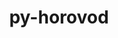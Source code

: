 ---
title: "py-horovod"
layout: cache
categories: [package, develop]
meta: {"compilers": ["apple-clang@16.0.0", "gcc@11.4.0", "gcc@13.2.0"], "num_specs": 123, "num_specs_by_stack": {"e4s": 22, "ml-darwin-aarch64-mps": 2, "ml-linux-aarch64-cpu": 25, "ml-linux-aarch64-cuda": 24, "ml-linux-x86_64-cpu": 26, "ml-linux-x86_64-cuda": 24, "root": 123}, "oss": ["sequoia", "ubuntu22.04", "ubuntu24.04"], "platforms": ["darwin", "linux"], "stacks": ["e4s", "ml-darwin-aarch64-mps", "ml-linux-aarch64-cpu", "ml-linux-aarch64-cuda", "ml-linux-x86_64-cpu", "ml-linux-x86_64-cuda", "root"], "targets": ["aarch64", "x86_64_v3"], "versions": ["0.28.1"]}
spec_details: [{"compiler": "gcc@13.2.0", "hash": "2esoqjja5fkkw4jaqmulejf6wjwjawsj", "os": "ubuntu24.04", "platform": "linux", "size": "-", "stacks": ["ml-linux-x86_64-cpu", "root"], "target": "x86_64_v3", "variants": ["build_system=python_pip", "controllers:=mpi", "~cuda", "frameworks:=pytorch", "patches:=9e22e31,9ecd4e8", "~rocm", "tensor_ops=gloo"], "versions": ["0.28.1"]}, {"compiler": "gcc@11.4.0", "hash": "2lae4itimxbgaq5eclbddqere2bdicts", "os": "ubuntu22.04", "platform": "linux", "size": "-", "stacks": ["e4s", "root"], "target": "x86_64_v3", "variants": ["build_system=python_pip", "controllers:=mpi", "~cuda", "frameworks:=pytorch", "patches:=9e22e31,9ecd4e8", "~rocm", "tensor_ops=gloo"], "versions": ["0.28.1"]}, {"compiler": "gcc@13.2.0", "hash": "2nfkuzb4p6j7lht5bzvjyutazhzmm2qz", "os": "ubuntu24.04", "platform": "linux", "size": "-", "stacks": ["ml-linux-x86_64-cpu", "root"], "target": "x86_64_v3", "variants": ["build_system=python_pip", "controllers:=mpi", "~cuda", "frameworks:=pytorch", "patches:=9e22e31,9ecd4e8", "~rocm", "tensor_ops=mpi"], "versions": ["0.28.1"]}, {"compiler": "gcc@13.2.0", "hash": "2shzmfp5v4x2fpcmdgwobomftc67hzqo", "os": "ubuntu24.04", "platform": "linux", "size": "-", "stacks": ["ml-linux-x86_64-cuda", "root"], "target": "x86_64_v3", "variants": ["build_system=python_pip", "controllers:=mpi", "+cuda", "cuda_arch:=80", "frameworks:=pytorch", "patches:=9e22e31,9ecd4e8", "~rocm", "tensor_ops=nccl"], "versions": ["0.28.1"]}, {"compiler": "gcc@13.2.0", "hash": "2vftofzyqmn23hfmdjghnnjrlljxvm2c", "os": "ubuntu24.04", "platform": "linux", "size": "-", "stacks": ["ml-linux-aarch64-cuda", "root"], "target": "aarch64", "variants": ["build_system=python_pip", "controllers:=mpi", "+cuda", "cuda_arch:=80", "frameworks:=pytorch", "patches:=9e22e31,9ecd4e8", "~rocm", "tensor_ops=nccl"], "versions": ["0.28.1"]}, {"compiler": "gcc@13.2.0", "hash": "3ln7t5tfoqvbyyykd57orlspqytn3ua2", "os": "ubuntu24.04", "platform": "linux", "size": "-", "stacks": ["ml-linux-aarch64-cpu", "root"], "target": "aarch64", "variants": ["build_system=python_pip", "controllers:=mpi", "~cuda", "frameworks:=pytorch", "patches:=9e22e31,9ecd4e8", "~rocm", "tensor_ops=gloo"], "versions": ["0.28.1"]}, {"compiler": "gcc@13.2.0", "hash": "3m4jjfebq7ugm66ojtou5xcpmayf33ai", "os": "ubuntu24.04", "platform": "linux", "size": "-", "stacks": ["ml-linux-aarch64-cuda", "root"], "target": "aarch64", "variants": ["build_system=python_pip", "controllers:=mpi", "+cuda", "cuda_arch:=80", "frameworks:=pytorch", "patches:=2c6f296,d766be9", "~rocm", "tensor_ops=nccl"], "versions": ["0.28.1"]}, {"compiler": "gcc@11.4.0", "hash": "3qrumwp5g6qnsmhjzvdvbl6gp37c2poq", "os": "ubuntu22.04", "platform": "linux", "size": "-", "stacks": ["e4s", "root"], "target": "x86_64_v3", "variants": ["build_system=python_pip", "controllers:=mpi", "~cuda", "frameworks:=pytorch", "patches:=9e22e31,9ecd4e8", "~rocm", "tensor_ops=gloo"], "versions": ["0.28.1"]}, {"compiler": "gcc@13.2.0", "hash": "3vttp5o4irdqqo46yljrawkcafkvybv4", "os": "ubuntu24.04", "platform": "linux", "size": "-", "stacks": ["ml-linux-x86_64-cpu", "root"], "target": "x86_64_v3", "variants": ["build_system=python_pip", "controllers:=mpi", "~cuda", "frameworks:=pytorch", "patches:=9e22e31,9ecd4e8", "~rocm", "tensor_ops=mpi"], "versions": ["0.28.1"]}, {"compiler": "gcc@13.2.0", "hash": "42uui575ufpi5rcliua56nfjzwo64ph4", "os": "ubuntu24.04", "platform": "linux", "size": "-", "stacks": ["ml-linux-aarch64-cuda", "root"], "target": "aarch64", "variants": ["build_system=python_pip", "controllers:=mpi", "+cuda", "cuda_arch:=80", "frameworks:=pytorch", "patches:=9e22e31,9ecd4e8", "~rocm", "tensor_ops=nccl"], "versions": ["0.28.1"]}, {"compiler": "gcc@13.2.0", "hash": "47mlywrovwzhaftbaxqixlmpu2anahzu", "os": "ubuntu24.04", "platform": "linux", "size": "-", "stacks": ["ml-linux-aarch64-cpu", "root"], "target": "aarch64", "variants": ["build_system=python_pip", "controllers:=mpi", "~cuda", "frameworks:=pytorch", "patches:=2c6f296,d766be9", "~rocm", "tensor_ops=gloo"], "versions": ["0.28.1"]}, {"compiler": "gcc@13.2.0", "hash": "4i4kbcwsrsvcdnrii4mmc6bbctzxmlkt", "os": "ubuntu24.04", "platform": "linux", "size": "-", "stacks": ["ml-linux-x86_64-cuda", "root"], "target": "x86_64_v3", "variants": ["build_system=python_pip", "controllers:=mpi", "+cuda", "cuda_arch:=80", "frameworks:=pytorch", "patches:=9e22e31,9ecd4e8", "~rocm", "tensor_ops=nccl"], "versions": ["0.28.1"]}, {"compiler": "gcc@13.2.0", "hash": "4kuiifl3jzkyyepf35ub2kgzgabcffgg", "os": "ubuntu24.04", "platform": "linux", "size": "-", "stacks": ["ml-linux-x86_64-cpu", "root"], "target": "x86_64_v3", "variants": ["build_system=python_pip", "controllers:=mpi", "~cuda", "frameworks:=pytorch", "patches:=2c6f296,d766be9", "~rocm", "tensor_ops=gloo"], "versions": ["0.28.1"]}, {"compiler": "gcc@13.2.0", "hash": "4roxk3awo27dtkeiqgc3eg65sc2i7emb", "os": "ubuntu24.04", "platform": "linux", "size": "-", "stacks": ["ml-linux-x86_64-cpu", "root"], "target": "x86_64_v3", "variants": ["build_system=python_pip", "controllers:=mpi", "~cuda", "frameworks:=pytorch", "patches:=2c6f296,d766be9", "~rocm", "tensor_ops=gloo"], "versions": ["0.28.1"]}, {"compiler": "gcc@13.2.0", "hash": "4wdklevtq7hynx3wmrmwlbsntjb2odkw", "os": "ubuntu24.04", "platform": "linux", "size": "-", "stacks": ["ml-linux-x86_64-cpu", "root"], "target": "x86_64_v3", "variants": ["build_system=python_pip", "controllers:=mpi", "~cuda", "frameworks:=pytorch", "patches:=2c6f296,d766be9", "~rocm", "tensor_ops=gloo"], "versions": ["0.28.1"]}, {"compiler": "gcc@13.2.0", "hash": "5fykcxslw3vqis35tafa7n2lgkczo2bw", "os": "ubuntu24.04", "platform": "linux", "size": "-", "stacks": ["ml-linux-x86_64-cpu", "root"], "target": "x86_64_v3", "variants": ["build_system=python_pip", "controllers:=mpi", "~cuda", "frameworks:=pytorch", "patches:=9e22e31,9ecd4e8", "~rocm", "tensor_ops=gloo"], "versions": ["0.28.1"]}, {"compiler": "gcc@13.2.0", "hash": "5jvgi3llraiq5wc7w2pdvnkwmtykivfn", "os": "ubuntu24.04", "platform": "linux", "size": "-", "stacks": ["ml-linux-x86_64-cuda", "root"], "target": "x86_64_v3", "variants": ["build_system=python_pip", "controllers:=mpi", "+cuda", "cuda_arch:=80", "frameworks:=pytorch", "patches:=9e22e31,9ecd4e8", "~rocm", "tensor_ops=nccl"], "versions": ["0.28.1"]}, {"compiler": "gcc@13.2.0", "hash": "5kk7itoo3ne57b5tbqhzcevfwqwrwvzu", "os": "ubuntu24.04", "platform": "linux", "size": "-", "stacks": ["ml-linux-x86_64-cpu", "root"], "target": "x86_64_v3", "variants": ["build_system=python_pip", "controllers:=mpi", "~cuda", "frameworks:=pytorch", "patches:=2c6f296,d766be9", "~rocm", "tensor_ops=gloo"], "versions": ["0.28.1"]}, {"compiler": "gcc@11.4.0", "hash": "5tesaq5zumbbtcq7aaxkzuq5ckika2aj", "os": "ubuntu22.04", "platform": "linux", "size": "-", "stacks": ["e4s", "root"], "target": "x86_64_v3", "variants": ["build_system=python_pip", "controllers:=mpi", "~cuda", "frameworks:=pytorch", "patches:=9e22e31,9ecd4e8", "~rocm", "tensor_ops=gloo"], "versions": ["0.28.1"]}, {"compiler": "gcc@13.2.0", "hash": "62ge2szyzqzzkqcbhpx6fumztwpn3cvb", "os": "ubuntu24.04", "platform": "linux", "size": "-", "stacks": ["ml-linux-x86_64-cuda", "root"], "target": "x86_64_v3", "variants": ["build_system=python_pip", "controllers:=mpi", "+cuda", "cuda_arch:=80", "frameworks:=pytorch", "patches:=2c6f296,d766be9", "~rocm", "tensor_ops=nccl"], "versions": ["0.28.1"]}, {"compiler": "gcc@11.4.0", "hash": "66gw3jc5lfjejpmjuqkdfs5u2pier2sv", "os": "ubuntu22.04", "platform": "linux", "size": "-", "stacks": ["e4s", "root"], "target": "x86_64_v3", "variants": ["build_system=python_pip", "controllers:=mpi", "~cuda", "frameworks:=pytorch", "patches:=9e22e31,9ecd4e8", "~rocm", "tensor_ops=gloo"], "versions": ["0.28.1"]}, {"compiler": "gcc@13.2.0", "hash": "67o3j6aiyhnyxlbgfoa5brnizlentfmj", "os": "ubuntu24.04", "platform": "linux", "size": "-", "stacks": ["ml-linux-x86_64-cpu", "root"], "target": "x86_64_v3", "variants": ["build_system=python_pip", "controllers:=mpi", "~cuda", "frameworks:=pytorch", "patches:=9e22e31,9ecd4e8", "~rocm", "tensor_ops=gloo"], "versions": ["0.28.1"]}, {"compiler": "gcc@13.2.0", "hash": "6v3t2sygreysun56b6zl74ya4gctrevp", "os": "ubuntu24.04", "platform": "linux", "size": "-", "stacks": ["ml-linux-x86_64-cuda", "root"], "target": "x86_64_v3", "variants": ["build_system=python_pip", "controllers:=mpi", "+cuda", "cuda_arch:=80", "frameworks:=pytorch", "patches:=9e22e31,9ecd4e8", "~rocm", "tensor_ops=nccl"], "versions": ["0.28.1"]}, {"compiler": "gcc@11.4.0", "hash": "7mr5cyfw35mwfl3lhokw5uhcxmdguryx", "os": "ubuntu22.04", "platform": "linux", "size": "-", "stacks": ["e4s", "root"], "target": "x86_64_v3", "variants": ["build_system=python_pip", "controllers:=mpi", "~cuda", "frameworks:=pytorch", "patches:=2c6f296,d766be9", "~rocm", "tensor_ops=gloo"], "versions": ["0.28.1"]}, {"compiler": "gcc@13.2.0", "hash": "7yhk2y5ftiozzwtvnbeqw2j5egagramh", "os": "ubuntu24.04", "platform": "linux", "size": "-", "stacks": ["ml-linux-aarch64-cpu", "root"], "target": "aarch64", "variants": ["build_system=python_pip", "controllers:=mpi", "~cuda", "frameworks:=pytorch", "patches:=9e22e31,9ecd4e8", "~rocm", "tensor_ops=gloo"], "versions": ["0.28.1"]}, {"compiler": "gcc@11.4.0", "hash": "a5sbky7bprj5pztxc6sel7eod7go3nk2", "os": "ubuntu22.04", "platform": "linux", "size": "-", "stacks": ["e4s", "root"], "target": "x86_64_v3", "variants": ["build_system=python_pip", "controllers:=mpi", "~cuda", "frameworks:=pytorch", "patches:=9e22e31,9ecd4e8", "~rocm", "tensor_ops=gloo"], "versions": ["0.28.1"]}, {"compiler": "gcc@11.4.0", "hash": "aqpueivl5ycwuakugzu2o3byupzlzywj", "os": "ubuntu22.04", "platform": "linux", "size": "-", "stacks": ["e4s", "root"], "target": "x86_64_v3", "variants": ["build_system=python_pip", "controllers:=mpi", "~cuda", "frameworks:=pytorch", "patches:=2c6f296,d766be9", "~rocm", "tensor_ops=gloo"], "versions": ["0.28.1"]}, {"compiler": "gcc@11.4.0", "hash": "b3jui7utmmlnvdki3yz7zmldffgew75d", "os": "ubuntu22.04", "platform": "linux", "size": "-", "stacks": ["e4s", "root"], "target": "x86_64_v3", "variants": ["build_system=python_pip", "controllers:=mpi", "~cuda", "frameworks:=pytorch", "patches:=9e22e31,9ecd4e8", "~rocm", "tensor_ops=gloo"], "versions": ["0.28.1"]}, {"compiler": "gcc@13.2.0", "hash": "b7cafe52zem7qgsowgheyyjg2attlsnu", "os": "ubuntu24.04", "platform": "linux", "size": "-", "stacks": ["ml-linux-x86_64-cpu", "root"], "target": "x86_64_v3", "variants": ["build_system=python_pip", "controllers:=mpi", "~cuda", "frameworks:=pytorch", "patches:=9e22e31,9ecd4e8", "~rocm", "tensor_ops=gloo"], "versions": ["0.28.1"]}, {"compiler": "gcc@13.2.0", "hash": "b7p4acrneuntbvsvm5zhthmiddw6th5s", "os": "ubuntu24.04", "platform": "linux", "size": "-", "stacks": ["ml-linux-aarch64-cuda", "root"], "target": "aarch64", "variants": ["build_system=python_pip", "controllers:=mpi", "+cuda", "cuda_arch:=80", "frameworks:=pytorch", "patches:=9e22e31,9ecd4e8", "~rocm", "tensor_ops=nccl"], "versions": ["0.28.1"]}, {"compiler": "gcc@13.2.0", "hash": "bcb2hwo374zvt7hcucdn3c72bqg2w6dd", "os": "ubuntu24.04", "platform": "linux", "size": "-", "stacks": ["ml-linux-x86_64-cuda", "root"], "target": "x86_64_v3", "variants": ["build_system=python_pip", "controllers:=mpi", "+cuda", "cuda_arch:=80", "frameworks:=pytorch", "patches:=2c6f296,d766be9", "~rocm", "tensor_ops=nccl"], "versions": ["0.28.1"]}, {"compiler": "gcc@11.4.0", "hash": "bclzyqpgr3glpgtgkbbz3snozlkgidf7", "os": "ubuntu22.04", "platform": "linux", "size": "-", "stacks": ["e4s", "root"], "target": "x86_64_v3", "variants": ["build_system=python_pip", "controllers:=mpi", "~cuda", "frameworks:=pytorch", "patches:=9e22e31,9ecd4e8", "~rocm", "tensor_ops=gloo"], "versions": ["0.28.1"]}, {"compiler": "gcc@13.2.0", "hash": "bo344etg4rdmhh4ivln2mhdkwsnfwj6h", "os": "ubuntu24.04", "platform": "linux", "size": "-", "stacks": ["ml-linux-aarch64-cpu", "root"], "target": "aarch64", "variants": ["build_system=python_pip", "controllers:=mpi", "~cuda", "frameworks:=pytorch", "patches:=9e22e31,9ecd4e8", "~rocm", "tensor_ops=gloo"], "versions": ["0.28.1"]}, {"compiler": "gcc@13.2.0", "hash": "btqo6oecn3fkbl3tplkqrjazimvanutq", "os": "ubuntu24.04", "platform": "linux", "size": "-", "stacks": ["ml-linux-aarch64-cpu", "root"], "target": "aarch64", "variants": ["build_system=python_pip", "controllers:=mpi", "~cuda", "frameworks:=pytorch", "patches:=9e22e31,9ecd4e8", "~rocm", "tensor_ops=gloo"], "versions": ["0.28.1"]}, {"compiler": "gcc@13.2.0", "hash": "bu34oc2iltmrqre4wd75hbmhaqebzh7m", "os": "ubuntu24.04", "platform": "linux", "size": "-", "stacks": ["ml-linux-aarch64-cpu", "root"], "target": "aarch64", "variants": ["build_system=python_pip", "controllers:=mpi", "~cuda", "frameworks:=pytorch", "patches:=2c6f296,d766be9", "~rocm", "tensor_ops=gloo"], "versions": ["0.28.1"]}, {"compiler": "gcc@13.2.0", "hash": "ca4ugdh7q54pph2r62gqpqctj6phoe3p", "os": "ubuntu24.04", "platform": "linux", "size": "-", "stacks": ["ml-linux-x86_64-cpu", "root"], "target": "x86_64_v3", "variants": ["build_system=python_pip", "controllers:=mpi", "~cuda", "frameworks:=pytorch", "patches:=9e22e31,9ecd4e8", "~rocm", "tensor_ops=gloo"], "versions": ["0.28.1"]}, {"compiler": "gcc@13.2.0", "hash": "cgdklqd3z5rhufjxvqqgkzsor3blio5e", "os": "ubuntu24.04", "platform": "linux", "size": "-", "stacks": ["ml-linux-x86_64-cuda", "root"], "target": "x86_64_v3", "variants": ["build_system=python_pip", "controllers:=mpi", "+cuda", "cuda_arch:=80", "frameworks:=pytorch", "patches:=9e22e31,9ecd4e8", "~rocm", "tensor_ops=nccl"], "versions": ["0.28.1"]}, {"compiler": "gcc@13.2.0", "hash": "ckqstdmwl3jzmfunmk2ldngqpuvtnv6c", "os": "ubuntu24.04", "platform": "linux", "size": "-", "stacks": ["ml-linux-aarch64-cuda", "root"], "target": "aarch64", "variants": ["build_system=python_pip", "controllers:=mpi", "+cuda", "cuda_arch:=80", "frameworks:=pytorch", "patches:=9e22e31,9ecd4e8", "~rocm", "tensor_ops=nccl"], "versions": ["0.28.1"]}, {"compiler": "gcc@13.2.0", "hash": "csril6veskedxlhxf2x6wzwpbrswktif", "os": "ubuntu24.04", "platform": "linux", "size": "-", "stacks": ["ml-linux-aarch64-cuda", "root"], "target": "aarch64", "variants": ["build_system=python_pip", "controllers:=mpi", "+cuda", "cuda_arch:=80", "frameworks:=pytorch", "patches:=9e22e31,9ecd4e8", "~rocm", "tensor_ops=nccl"], "versions": ["0.28.1"]}, {"compiler": "gcc@13.2.0", "hash": "cv3ssw2ma4h3abtnwezkxvsgeitwwuhw", "os": "ubuntu24.04", "platform": "linux", "size": "-", "stacks": ["ml-linux-aarch64-cpu", "root"], "target": "aarch64", "variants": ["build_system=python_pip", "controllers:=mpi", "~cuda", "frameworks:=pytorch", "patches:=9e22e31,9ecd4e8", "~rocm", "tensor_ops=gloo"], "versions": ["0.28.1"]}, {"compiler": "gcc@13.2.0", "hash": "cvp62xp7ifudanz3phhpe5q63plfyj5r", "os": "ubuntu24.04", "platform": "linux", "size": "-", "stacks": ["ml-linux-x86_64-cpu", "root"], "target": "x86_64_v3", "variants": ["build_system=python_pip", "controllers:=mpi", "~cuda", "frameworks:=pytorch", "patches:=9e22e31,9ecd4e8", "~rocm", "tensor_ops=gloo"], "versions": ["0.28.1"]}, {"compiler": "gcc@13.2.0", "hash": "d3bgqn7ndbljw75g6vvp6vxvujvwza36", "os": "ubuntu24.04", "platform": "linux", "size": "-", "stacks": ["ml-linux-x86_64-cuda", "root"], "target": "x86_64_v3", "variants": ["build_system=python_pip", "controllers:=mpi", "+cuda", "cuda_arch:=80", "frameworks:=pytorch", "patches:=9e22e31,9ecd4e8", "~rocm", "tensor_ops=nccl"], "versions": ["0.28.1"]}, {"compiler": "gcc@13.2.0", "hash": "d3fm6jyafeg7ux6yc447bsp7tikexwcx", "os": "ubuntu24.04", "platform": "linux", "size": "-", "stacks": ["ml-linux-x86_64-cpu", "root"], "target": "x86_64_v3", "variants": ["build_system=python_pip", "controllers:=mpi", "~cuda", "frameworks:=pytorch", "patches:=9e22e31,9ecd4e8", "~rocm", "tensor_ops=gloo"], "versions": ["0.28.1"]}, {"compiler": "gcc@13.2.0", "hash": "dintvmroxafgk65s3jxw3ubbvadqunh7", "os": "ubuntu24.04", "platform": "linux", "size": "-", "stacks": ["ml-linux-x86_64-cpu", "root"], "target": "x86_64_v3", "variants": ["build_system=python_pip", "controllers:=mpi", "~cuda", "frameworks:=pytorch", "patches:=9e22e31,9ecd4e8", "~rocm", "tensor_ops=gloo"], "versions": ["0.28.1"]}, {"compiler": "gcc@13.2.0", "hash": "dpwlu6tvwc4wh3dwnvq5pashtz7zcgmm", "os": "ubuntu24.04", "platform": "linux", "size": "-", "stacks": ["ml-linux-x86_64-cuda", "root"], "target": "x86_64_v3", "variants": ["build_system=python_pip", "controllers:=mpi", "+cuda", "cuda_arch:=80", "frameworks:=pytorch", "patches:=9e22e31,9ecd4e8", "~rocm", "tensor_ops=nccl"], "versions": ["0.28.1"]}, {"compiler": "gcc@11.4.0", "hash": "dzm4j73bkiesfv3ryhtk2yh4rvpthybk", "os": "ubuntu22.04", "platform": "linux", "size": "-", "stacks": ["e4s", "root"], "target": "x86_64_v3", "variants": ["build_system=python_pip", "controllers:=mpi", "~cuda", "frameworks:=pytorch", "patches:=9e22e31,9ecd4e8", "~rocm", "tensor_ops=gloo"], "versions": ["0.28.1"]}, {"compiler": "gcc@13.2.0", "hash": "egok3zlrpqh3khhf5yt47dwlqxuixo6z", "os": "ubuntu24.04", "platform": "linux", "size": "-", "stacks": ["ml-linux-aarch64-cpu", "root"], "target": "aarch64", "variants": ["build_system=python_pip", "controllers:=mpi", "~cuda", "frameworks:=pytorch", "patches:=9e22e31,9ecd4e8", "~rocm", "tensor_ops=gloo"], "versions": ["0.28.1"]}, {"compiler": "gcc@11.4.0", "hash": "f7jg5eosk4n7zlxqotehrnptjzbyrsr2", "os": "ubuntu22.04", "platform": "linux", "size": "-", "stacks": ["e4s", "root"], "target": "x86_64_v3", "variants": ["build_system=python_pip", "controllers:=mpi", "~cuda", "frameworks:=pytorch", "patches:=9e22e31,9ecd4e8", "~rocm", "tensor_ops=gloo"], "versions": ["0.28.1"]}, {"compiler": "gcc@13.2.0", "hash": "fk4b63kpeukdxpmfne5ng3kkakgsmrpo", "os": "ubuntu24.04", "platform": "linux", "size": "-", "stacks": ["ml-linux-aarch64-cuda", "root"], "target": "aarch64", "variants": ["build_system=python_pip", "controllers:=mpi", "+cuda", "cuda_arch:=80", "frameworks:=pytorch", "patches:=2c6f296,d766be9", "~rocm", "tensor_ops=nccl"], "versions": ["0.28.1"]}, {"compiler": "gcc@13.2.0", "hash": "fktatdnlkfkgl74ih67rrn6gmql4aflt", "os": "ubuntu24.04", "platform": "linux", "size": "-", "stacks": ["ml-linux-x86_64-cpu", "root"], "target": "x86_64_v3", "variants": ["build_system=python_pip", "controllers:=mpi", "~cuda", "frameworks:=pytorch", "patches:=2c6f296,d766be9", "~rocm", "tensor_ops=gloo"], "versions": ["0.28.1"]}, {"compiler": "gcc@13.2.0", "hash": "fwue6xgzxafzsxcrfwqwjc6sx3olcpb5", "os": "ubuntu24.04", "platform": "linux", "size": "-", "stacks": ["ml-linux-aarch64-cuda", "root"], "target": "aarch64", "variants": ["build_system=python_pip", "controllers:=mpi", "+cuda", "cuda_arch:=80", "frameworks:=pytorch", "patches:=2c6f296,d766be9", "~rocm", "tensor_ops=nccl"], "versions": ["0.28.1"]}, {"compiler": "gcc@13.2.0", "hash": "g2a724aslhq7mms4cbulaviwg7bsdie5", "os": "ubuntu24.04", "platform": "linux", "size": "-", "stacks": ["ml-linux-x86_64-cpu", "root"], "target": "x86_64_v3", "variants": ["build_system=python_pip", "controllers:=mpi", "~cuda", "frameworks:=pytorch", "patches:=9e22e31,9ecd4e8", "~rocm", "tensor_ops=gloo"], "versions": ["0.28.1"]}, {"compiler": "gcc@13.2.0", "hash": "g3flabr4qfawrwfktfy424tmdqzn7ttm", "os": "ubuntu24.04", "platform": "linux", "size": "-", "stacks": ["ml-linux-x86_64-cpu", "root"], "target": "x86_64_v3", "variants": ["build_system=python_pip", "controllers:=mpi", "~cuda", "frameworks:=pytorch", "patches:=9e22e31,9ecd4e8", "~rocm", "tensor_ops=gloo"], "versions": ["0.28.1"]}, {"compiler": "gcc@13.2.0", "hash": "gaivtns746ip6ofucrxp53wpf2qqji5h", "os": "ubuntu24.04", "platform": "linux", "size": "-", "stacks": ["ml-linux-x86_64-cpu", "root"], "target": "x86_64_v3", "variants": ["build_system=python_pip", "controllers:=mpi", "~cuda", "frameworks:=pytorch", "patches:=2c6f296,d766be9", "~rocm", "tensor_ops=gloo"], "versions": ["0.28.1"]}, {"compiler": "gcc@13.2.0", "hash": "h3asrp33evfiyzaylvlm5ywhcwdmrcuv", "os": "ubuntu24.04", "platform": "linux", "size": "-", "stacks": ["ml-linux-x86_64-cpu", "root"], "target": "x86_64_v3", "variants": ["build_system=python_pip", "controllers:=mpi", "~cuda", "frameworks:=pytorch", "patches:=9e22e31,9ecd4e8", "~rocm", "tensor_ops=gloo"], "versions": ["0.28.1"]}, {"compiler": "gcc@13.2.0", "hash": "h6w2siih7qe6dzfuhljfxcyestcgba3y", "os": "ubuntu24.04", "platform": "linux", "size": "-", "stacks": ["ml-linux-aarch64-cpu", "root"], "target": "aarch64", "variants": ["build_system=python_pip", "controllers:=mpi", "~cuda", "frameworks:=pytorch", "patches:=9e22e31,9ecd4e8", "~rocm", "tensor_ops=gloo"], "versions": ["0.28.1"]}, {"compiler": "gcc@11.4.0", "hash": "hlfsvjr6nw3erpjywa4ugegjvpjma6pl", "os": "ubuntu22.04", "platform": "linux", "size": "-", "stacks": ["e4s", "root"], "target": "x86_64_v3", "variants": ["build_system=python_pip", "controllers:=mpi", "~cuda", "frameworks:=pytorch", "patches:=9e22e31,9ecd4e8", "~rocm", "tensor_ops=gloo"], "versions": ["0.28.1"]}, {"compiler": "gcc@11.4.0", "hash": "hm4wytlvkbzotwwyrnrk2g6kewj2zjyn", "os": "ubuntu22.04", "platform": "linux", "size": "-", "stacks": ["e4s", "root"], "target": "x86_64_v3", "variants": ["build_system=python_pip", "controllers:=mpi", "~cuda", "frameworks:=pytorch", "patches:=9e22e31,9ecd4e8", "~rocm", "tensor_ops=gloo"], "versions": ["0.28.1"]}, {"compiler": "gcc@13.2.0", "hash": "hqh2qhjzol7m2eqzwc7zdkzy6nev5bna", "os": "ubuntu24.04", "platform": "linux", "size": "-", "stacks": ["ml-linux-x86_64-cpu", "root"], "target": "x86_64_v3", "variants": ["build_system=python_pip", "controllers:=mpi", "~cuda", "frameworks:=pytorch", "patches:=9e22e31,9ecd4e8", "~rocm", "tensor_ops=gloo"], "versions": ["0.28.1"]}, {"compiler": "gcc@13.2.0", "hash": "hubf736fs6qojuu3rq7h5hrm55ionb65", "os": "ubuntu24.04", "platform": "linux", "size": "-", "stacks": ["ml-linux-aarch64-cuda", "root"], "target": "aarch64", "variants": ["build_system=python_pip", "controllers:=mpi", "+cuda", "cuda_arch:=80", "frameworks:=pytorch", "patches:=9e22e31,9ecd4e8", "~rocm", "tensor_ops=nccl"], "versions": ["0.28.1"]}, {"compiler": "gcc@11.4.0", "hash": "i2d4j5gllipxammzs3eyrx7amljsinz4", "os": "ubuntu22.04", "platform": "linux", "size": "-", "stacks": ["e4s", "root"], "target": "x86_64_v3", "variants": ["build_system=python_pip", "controllers:=mpi", "~cuda", "frameworks:=pytorch", "patches:=9e22e31,9ecd4e8", "~rocm", "tensor_ops=gloo"], "versions": ["0.28.1"]}, {"compiler": "gcc@13.2.0", "hash": "ihfkcnvgo5o7hjuqtljzbbzsxx5v26ts", "os": "ubuntu24.04", "platform": "linux", "size": "-", "stacks": ["ml-linux-aarch64-cuda", "root"], "target": "aarch64", "variants": ["build_system=python_pip", "controllers:=mpi", "+cuda", "cuda_arch:=80", "frameworks:=pytorch", "patches:=9e22e31,9ecd4e8", "~rocm", "tensor_ops=nccl"], "versions": ["0.28.1"]}, {"compiler": "gcc@13.2.0", "hash": "iihchjg3rlyvyhbctpdgjxc5nzgcgn6j", "os": "ubuntu24.04", "platform": "linux", "size": "-", "stacks": ["ml-linux-aarch64-cpu", "root"], "target": "aarch64", "variants": ["build_system=python_pip", "controllers:=mpi", "~cuda", "frameworks:=pytorch", "patches:=9e22e31,9ecd4e8", "~rocm", "tensor_ops=gloo"], "versions": ["0.28.1"]}, {"compiler": "gcc@13.2.0", "hash": "ikggjd5bwq7zdcukdkzjptu6atcyjf5q", "os": "ubuntu24.04", "platform": "linux", "size": "-", "stacks": ["ml-linux-x86_64-cuda", "root"], "target": "x86_64_v3", "variants": ["build_system=python_pip", "controllers:=mpi", "+cuda", "cuda_arch:=80", "frameworks:=pytorch", "patches:=9e22e31,9ecd4e8", "~rocm", "tensor_ops=nccl"], "versions": ["0.28.1"]}, {"compiler": "apple-clang@16.0.0", "hash": "ircyyfxsxwzhu3jiy4qm5amdi2kogh6h", "os": "sequoia", "platform": "darwin", "size": "-", "stacks": ["ml-darwin-aarch64-mps", "root"], "target": "aarch64", "variants": ["build_system=python_pip", "controllers:=mpi", "~cuda", "frameworks:=pytorch", "patches:=2c6f296,d766be9", "~rocm", "tensor_ops=mpi"], "versions": ["0.28.1"]}, {"compiler": "gcc@13.2.0", "hash": "isbfpglglvlletq5dheba4fwptgoasgg", "os": "ubuntu24.04", "platform": "linux", "size": "-", "stacks": ["ml-linux-x86_64-cuda", "root"], "target": "x86_64_v3", "variants": ["build_system=python_pip", "controllers:=mpi", "+cuda", "cuda_arch:=80", "frameworks:=pytorch", "patches:=2c6f296,d766be9", "~rocm", "tensor_ops=nccl"], "versions": ["0.28.1"]}, {"compiler": "gcc@13.2.0", "hash": "itqikcsmm6o732pff5wcf4jyc5w35oqv", "os": "ubuntu24.04", "platform": "linux", "size": "-", "stacks": ["ml-linux-aarch64-cpu", "root"], "target": "aarch64", "variants": ["build_system=python_pip", "controllers:=mpi", "~cuda", "frameworks:=pytorch", "patches:=9e22e31,9ecd4e8", "~rocm", "tensor_ops=gloo"], "versions": ["0.28.1"]}, {"compiler": "gcc@13.2.0", "hash": "iuozkjx7znqm44qtsm3ndup3jyfwzyp7", "os": "ubuntu24.04", "platform": "linux", "size": "-", "stacks": ["ml-linux-aarch64-cuda", "root"], "target": "aarch64", "variants": ["build_system=python_pip", "controllers:=mpi", "+cuda", "cuda_arch:=80", "frameworks:=pytorch", "patches:=9e22e31,9ecd4e8", "~rocm", "tensor_ops=nccl"], "versions": ["0.28.1"]}, {"compiler": "gcc@13.2.0", "hash": "k6hiya7imrpv6oe6n5h6ap5zrto6iuqb", "os": "ubuntu24.04", "platform": "linux", "size": "-", "stacks": ["ml-linux-x86_64-cuda", "root"], "target": "x86_64_v3", "variants": ["build_system=python_pip", "controllers:=mpi", "+cuda", "cuda_arch:=80", "frameworks:=pytorch", "patches:=9e22e31,9ecd4e8", "~rocm", "tensor_ops=nccl"], "versions": ["0.28.1"]}, {"compiler": "gcc@13.2.0", "hash": "kmbints62v6vmgt7xg5a32auzsgrgowp", "os": "ubuntu24.04", "platform": "linux", "size": "-", "stacks": ["ml-linux-aarch64-cpu", "root"], "target": "aarch64", "variants": ["build_system=python_pip", "controllers:=mpi", "~cuda", "frameworks:=pytorch", "patches:=9e22e31,9ecd4e8", "~rocm", "tensor_ops=mpi"], "versions": ["0.28.1"]}, {"compiler": "gcc@11.4.0", "hash": "ku4vpld35t6ujaa2gdzxfwy473ot3o54", "os": "ubuntu22.04", "platform": "linux", "size": "-", "stacks": ["e4s", "root"], "target": "x86_64_v3", "variants": ["build_system=python_pip", "controllers:=mpi", "~cuda", "frameworks:=pytorch", "patches:=9e22e31,9ecd4e8", "~rocm", "tensor_ops=gloo"], "versions": ["0.28.1"]}, {"compiler": "gcc@13.2.0", "hash": "kxa3dmg5ftunvfcmtpb2h4jxt3ge6l4k", "os": "ubuntu24.04", "platform": "linux", "size": "-", "stacks": ["ml-linux-x86_64-cuda", "root"], "target": "x86_64_v3", "variants": ["build_system=python_pip", "controllers:=mpi", "+cuda", "cuda_arch:=80", "frameworks:=pytorch", "patches:=2c6f296,d766be9", "~rocm", "tensor_ops=nccl"], "versions": ["0.28.1"]}, {"compiler": "gcc@11.4.0", "hash": "ludqkoegwnenrlwsy3ffaltrtg4c4gwi", "os": "ubuntu22.04", "platform": "linux", "size": "-", "stacks": ["e4s", "root"], "target": "x86_64_v3", "variants": ["build_system=python_pip", "controllers:=mpi", "~cuda", "frameworks:=pytorch", "patches:=2c6f296,d766be9", "~rocm", "tensor_ops=gloo"], "versions": ["0.28.1"]}, {"compiler": "gcc@13.2.0", "hash": "lwn2op4c4kcff7c6fzz75r546hq5vvo6", "os": "ubuntu24.04", "platform": "linux", "size": "-", "stacks": ["ml-linux-x86_64-cuda", "root"], "target": "x86_64_v3", "variants": ["build_system=python_pip", "controllers:=mpi", "+cuda", "cuda_arch:=80", "frameworks:=pytorch", "patches:=2c6f296,d766be9", "~rocm", "tensor_ops=nccl"], "versions": ["0.28.1"]}, {"compiler": "gcc@11.4.0", "hash": "mtdil23wee26lxtbyt56fz3oxry6mp56", "os": "ubuntu22.04", "platform": "linux", "size": "-", "stacks": ["e4s", "root"], "target": "x86_64_v3", "variants": ["build_system=python_pip", "controllers:=mpi", "~cuda", "frameworks:=pytorch", "patches:=9e22e31,9ecd4e8", "~rocm", "tensor_ops=gloo"], "versions": ["0.28.1"]}, {"compiler": "gcc@13.2.0", "hash": "mw2whcadshibwu4kdebg634frgpzohyk", "os": "ubuntu24.04", "platform": "linux", "size": "-", "stacks": ["ml-linux-aarch64-cuda", "root"], "target": "aarch64", "variants": ["build_system=python_pip", "controllers:=mpi", "+cuda", "cuda_arch:=80", "frameworks:=pytorch", "patches:=9e22e31,9ecd4e8", "~rocm", "tensor_ops=nccl"], "versions": ["0.28.1"]}, {"compiler": "gcc@13.2.0", "hash": "nu6lkdx4l7yiboz6l6eqwk7353bke7hp", "os": "ubuntu24.04", "platform": "linux", "size": "-", "stacks": ["ml-linux-aarch64-cuda", "root"], "target": "aarch64", "variants": ["build_system=python_pip", "controllers:=mpi", "+cuda", "cuda_arch:=80", "frameworks:=pytorch", "patches:=9e22e31,9ecd4e8", "~rocm", "tensor_ops=nccl"], "versions": ["0.28.1"]}, {"compiler": "gcc@11.4.0", "hash": "oagbikbutm4uo37p5xn7wz3cfbz2yoad", "os": "ubuntu22.04", "platform": "linux", "size": "-", "stacks": ["e4s", "root"], "target": "x86_64_v3", "variants": ["build_system=python_pip", "controllers:=mpi", "~cuda", "frameworks:=pytorch", "patches:=9e22e31,9ecd4e8", "~rocm", "tensor_ops=gloo"], "versions": ["0.28.1"]}, {"compiler": "gcc@13.2.0", "hash": "ochyyx4s4swylfrwzdg2x72hdevpcz3i", "os": "ubuntu24.04", "platform": "linux", "size": "-", "stacks": ["ml-linux-x86_64-cuda", "root"], "target": "x86_64_v3", "variants": ["build_system=python_pip", "controllers:=mpi", "+cuda", "cuda_arch:=80", "frameworks:=pytorch", "patches:=2c6f296,d766be9", "~rocm", "tensor_ops=nccl"], "versions": ["0.28.1"]}, {"compiler": "gcc@11.4.0", "hash": "oh3vt6zkgezgpbzcw4w4gbs6fd4ozmjx", "os": "ubuntu22.04", "platform": "linux", "size": "-", "stacks": ["e4s", "root"], "target": "x86_64_v3", "variants": ["build_system=python_pip", "controllers:=mpi", "~cuda", "frameworks:=pytorch", "patches:=2c6f296,d766be9", "~rocm", "tensor_ops=mpi"], "versions": ["0.28.1"]}, {"compiler": "gcc@13.2.0", "hash": "p5my7y7mi3mp7xg6dr63i7ve7xyno4qk", "os": "ubuntu24.04", "platform": "linux", "size": "-", "stacks": ["ml-linux-aarch64-cuda", "root"], "target": "aarch64", "variants": ["build_system=python_pip", "controllers:=mpi", "+cuda", "cuda_arch:=80", "frameworks:=pytorch", "patches:=2c6f296,d766be9", "~rocm", "tensor_ops=nccl"], "versions": ["0.28.1"]}, {"compiler": "gcc@13.2.0", "hash": "pb3waefh5fkdxmbkvt7vlrdxezrgd5wv", "os": "ubuntu24.04", "platform": "linux", "size": "-", "stacks": ["ml-linux-aarch64-cpu", "root"], "target": "aarch64", "variants": ["build_system=python_pip", "controllers:=mpi", "~cuda", "frameworks:=pytorch", "patches:=9e22e31,9ecd4e8", "~rocm", "tensor_ops=gloo"], "versions": ["0.28.1"]}, {"compiler": "gcc@13.2.0", "hash": "pgihh4gp7dbyfrrsezxc5tbw3ommlscp", "os": "ubuntu24.04", "platform": "linux", "size": "-", "stacks": ["ml-linux-aarch64-cuda", "root"], "target": "aarch64", "variants": ["build_system=python_pip", "controllers:=mpi", "+cuda", "cuda_arch:=80", "frameworks:=pytorch", "patches:=9e22e31,9ecd4e8", "~rocm", "tensor_ops=nccl"], "versions": ["0.28.1"]}, {"compiler": "gcc@13.2.0", "hash": "qhcxodyji35tiscchxpnbgntdpeb7rvd", "os": "ubuntu24.04", "platform": "linux", "size": "-", "stacks": ["ml-linux-aarch64-cpu", "root"], "target": "aarch64", "variants": ["build_system=python_pip", "controllers:=mpi", "~cuda", "frameworks:=pytorch", "patches:=2c6f296,d766be9", "~rocm", "tensor_ops=gloo"], "versions": ["0.28.1"]}, {"compiler": "gcc@13.2.0", "hash": "qhnnrqvf52u36ntj6fqvsumcyecxy6ay", "os": "ubuntu24.04", "platform": "linux", "size": "-", "stacks": ["ml-linux-aarch64-cuda", "root"], "target": "aarch64", "variants": ["build_system=python_pip", "controllers:=mpi", "+cuda", "cuda_arch:=80", "frameworks:=pytorch", "patches:=9e22e31,9ecd4e8", "~rocm", "tensor_ops=nccl"], "versions": ["0.28.1"]}, {"compiler": "gcc@13.2.0", "hash": "qnfkwknpdfykvlnnfs7pj6ezgrq6f46a", "os": "ubuntu24.04", "platform": "linux", "size": "-", "stacks": ["ml-linux-aarch64-cpu", "root"], "target": "aarch64", "variants": ["build_system=python_pip", "controllers:=mpi", "~cuda", "frameworks:=pytorch", "patches:=9e22e31,9ecd4e8", "~rocm", "tensor_ops=gloo"], "versions": ["0.28.1"]}, {"compiler": "gcc@13.2.0", "hash": "qnkyjxr4f7bnr6saiwghkdux3tq5iw2y", "os": "ubuntu24.04", "platform": "linux", "size": "-", "stacks": ["ml-linux-x86_64-cpu", "root"], "target": "x86_64_v3", "variants": ["build_system=python_pip", "controllers:=mpi", "~cuda", "frameworks:=pytorch", "patches:=9e22e31,9ecd4e8", "~rocm", "tensor_ops=gloo"], "versions": ["0.28.1"]}, {"compiler": "gcc@13.2.0", "hash": "qo7ek7ihs7gsd2sy3qes73zkfuivv25v", "os": "ubuntu24.04", "platform": "linux", "size": "-", "stacks": ["ml-linux-aarch64-cpu", "root"], "target": "aarch64", "variants": ["build_system=python_pip", "controllers:=mpi", "~cuda", "frameworks:=pytorch", "patches:=9e22e31,9ecd4e8", "~rocm", "tensor_ops=gloo"], "versions": ["0.28.1"]}, {"compiler": "gcc@13.2.0", "hash": "qrwt2r4si4wxwdpqwxcjwueol5xcxgp5", "os": "ubuntu24.04", "platform": "linux", "size": "-", "stacks": ["ml-linux-x86_64-cpu", "root"], "target": "x86_64_v3", "variants": ["build_system=python_pip", "controllers:=mpi", "~cuda", "frameworks:=pytorch", "patches:=9e22e31,9ecd4e8", "~rocm", "tensor_ops=gloo"], "versions": ["0.28.1"]}, {"compiler": "gcc@13.2.0", "hash": "qt5cur5qyev7zjsz5b4g3zqf4jbynvuw", "os": "ubuntu24.04", "platform": "linux", "size": "-", "stacks": ["ml-linux-x86_64-cpu", "root"], "target": "x86_64_v3", "variants": ["build_system=python_pip", "controllers:=mpi", "~cuda", "frameworks:=pytorch", "patches:=9e22e31,9ecd4e8", "~rocm", "tensor_ops=mpi"], "versions": ["0.28.1"]}, {"compiler": "gcc@13.2.0", "hash": "qxlznx4nutedt6nvgavyunb6p5kb5rrf", "os": "ubuntu24.04", "platform": "linux", "size": "-", "stacks": ["ml-linux-x86_64-cuda", "root"], "target": "x86_64_v3", "variants": ["build_system=python_pip", "controllers:=mpi", "+cuda", "cuda_arch:=80", "frameworks:=pytorch", "patches:=9e22e31,9ecd4e8", "~rocm", "tensor_ops=nccl"], "versions": ["0.28.1"]}, {"compiler": "gcc@13.2.0", "hash": "r33guqps4nb3v2lr6njkqzl4kwnlbx6y", "os": "ubuntu24.04", "platform": "linux", "size": "-", "stacks": ["ml-linux-aarch64-cpu", "root"], "target": "aarch64", "variants": ["build_system=python_pip", "controllers:=mpi", "~cuda", "frameworks:=pytorch", "patches:=9e22e31,9ecd4e8", "~rocm", "tensor_ops=mpi"], "versions": ["0.28.1"]}, {"compiler": "apple-clang@16.0.0", "hash": "rfl4ltxwnfor47nngfgv665n2ztxdbx2", "os": "sequoia", "platform": "darwin", "size": "-", "stacks": ["ml-darwin-aarch64-mps", "root"], "target": "aarch64", "variants": ["build_system=python_pip", "controllers:=mpi", "~cuda", "frameworks:=pytorch", "patches:=2c6f296,d766be9", "~rocm", "tensor_ops=gloo"], "versions": ["0.28.1"]}, {"compiler": "gcc@13.2.0", "hash": "rghk4ptfyfasva7as5r3f3fsnqypivpp", "os": "ubuntu24.04", "platform": "linux", "size": "-", "stacks": ["ml-linux-x86_64-cuda", "root"], "target": "x86_64_v3", "variants": ["build_system=python_pip", "controllers:=mpi", "+cuda", "cuda_arch:=80", "frameworks:=pytorch", "patches:=9e22e31,9ecd4e8", "~rocm", "tensor_ops=nccl"], "versions": ["0.28.1"]}, {"compiler": "gcc@13.2.0", "hash": "rin2vw5reieppa2oeypidyddjsbipdyt", "os": "ubuntu24.04", "platform": "linux", "size": "-", "stacks": ["ml-linux-x86_64-cuda", "root"], "target": "x86_64_v3", "variants": ["build_system=python_pip", "controllers:=mpi", "+cuda", "cuda_arch:=80", "frameworks:=pytorch", "patches:=2c6f296,d766be9", "~rocm", "tensor_ops=nccl"], "versions": ["0.28.1"]}, {"compiler": "gcc@13.2.0", "hash": "riwmbca3gukiuaiefll4tanq2cw2uoog", "os": "ubuntu24.04", "platform": "linux", "size": "-", "stacks": ["ml-linux-aarch64-cpu", "root"], "target": "aarch64", "variants": ["build_system=python_pip", "controllers:=mpi", "~cuda", "frameworks:=pytorch", "patches:=9e22e31,9ecd4e8", "~rocm", "tensor_ops=gloo"], "versions": ["0.28.1"]}, {"compiler": "gcc@13.2.0", "hash": "rlz5f44tlnfn54orpy5qzsont3tmwmz4", "os": "ubuntu24.04", "platform": "linux", "size": "-", "stacks": ["ml-linux-x86_64-cpu", "root"], "target": "x86_64_v3", "variants": ["build_system=python_pip", "controllers:=mpi", "~cuda", "frameworks:=pytorch", "patches:=2c6f296,d766be9", "~rocm", "tensor_ops=gloo"], "versions": ["0.28.1"]}, {"compiler": "gcc@13.2.0", "hash": "ryrtnpfrsgxl3irvmwkdyp2khyrfsewk", "os": "ubuntu24.04", "platform": "linux", "size": "-", "stacks": ["ml-linux-aarch64-cuda", "root"], "target": "aarch64", "variants": ["build_system=python_pip", "controllers:=mpi", "+cuda", "cuda_arch:=80", "frameworks:=pytorch", "patches:=9e22e31,9ecd4e8", "~rocm", "tensor_ops=nccl"], "versions": ["0.28.1"]}, {"compiler": "gcc@13.2.0", "hash": "s6ojqhgj32elwjs4hhwydkkz4wa7a7lx", "os": "ubuntu24.04", "platform": "linux", "size": "-", "stacks": ["ml-linux-x86_64-cuda", "root"], "target": "x86_64_v3", "variants": ["build_system=python_pip", "controllers:=mpi", "+cuda", "cuda_arch:=80", "frameworks:=pytorch", "patches:=9e22e31,9ecd4e8", "~rocm", "tensor_ops=nccl"], "versions": ["0.28.1"]}, {"compiler": "gcc@13.2.0", "hash": "skkxuwh3m565osx4wcywd7gs34skrt7i", "os": "ubuntu24.04", "platform": "linux", "size": "-", "stacks": ["ml-linux-aarch64-cpu", "root"], "target": "aarch64", "variants": ["build_system=python_pip", "controllers:=mpi", "~cuda", "frameworks:=pytorch", "patches:=2c6f296,d766be9", "~rocm", "tensor_ops=gloo"], "versions": ["0.28.1"]}, {"compiler": "gcc@13.2.0", "hash": "smrukxciavry6wehgfkp24hyfqxp6unc", "os": "ubuntu24.04", "platform": "linux", "size": "-", "stacks": ["ml-linux-aarch64-cuda", "root"], "target": "aarch64", "variants": ["build_system=python_pip", "controllers:=mpi", "+cuda", "cuda_arch:=80", "frameworks:=pytorch", "patches:=2c6f296,d766be9", "~rocm", "tensor_ops=nccl"], "versions": ["0.28.1"]}, {"compiler": "gcc@13.2.0", "hash": "spqb3zyjlo4navxdkxhqdyiumhxuz752", "os": "ubuntu24.04", "platform": "linux", "size": "-", "stacks": ["ml-linux-aarch64-cpu", "root"], "target": "aarch64", "variants": ["build_system=python_pip", "controllers:=mpi", "~cuda", "frameworks:=pytorch", "patches:=9e22e31,9ecd4e8", "~rocm", "tensor_ops=gloo"], "versions": ["0.28.1"]}, {"compiler": "gcc@13.2.0", "hash": "t5tuhbilkgiis2gk5pq75wpv2vaqd4zy", "os": "ubuntu24.04", "platform": "linux", "size": "-", "stacks": ["ml-linux-aarch64-cpu", "root"], "target": "aarch64", "variants": ["build_system=python_pip", "controllers:=mpi", "~cuda", "frameworks:=pytorch", "patches:=9e22e31,9ecd4e8", "~rocm", "tensor_ops=gloo"], "versions": ["0.28.1"]}, {"compiler": "gcc@13.2.0", "hash": "tafa4wzy3m5e4rcxa67hkubzskd473rp", "os": "ubuntu24.04", "platform": "linux", "size": "-", "stacks": ["ml-linux-aarch64-cuda", "root"], "target": "aarch64", "variants": ["build_system=python_pip", "controllers:=mpi", "+cuda", "cuda_arch:=80", "frameworks:=pytorch", "patches:=2c6f296,d766be9", "~rocm", "tensor_ops=nccl"], "versions": ["0.28.1"]}, {"compiler": "gcc@13.2.0", "hash": "thqkhvwjx4yndzsotz7jzpivzn5e47rk", "os": "ubuntu24.04", "platform": "linux", "size": "-", "stacks": ["ml-linux-aarch64-cuda", "root"], "target": "aarch64", "variants": ["build_system=python_pip", "controllers:=mpi", "+cuda", "cuda_arch:=80", "frameworks:=pytorch", "patches:=2c6f296,d766be9", "~rocm", "tensor_ops=nccl"], "versions": ["0.28.1"]}, {"compiler": "gcc@13.2.0", "hash": "tjjviatmeknlby7y3lww5w5cc27xaypy", "os": "ubuntu24.04", "platform": "linux", "size": "-", "stacks": ["ml-linux-x86_64-cuda", "root"], "target": "x86_64_v3", "variants": ["build_system=python_pip", "controllers:=mpi", "+cuda", "cuda_arch:=80", "frameworks:=pytorch", "patches:=9e22e31,9ecd4e8", "~rocm", "tensor_ops=nccl"], "versions": ["0.28.1"]}, {"compiler": "gcc@13.2.0", "hash": "tnhpcmzycoujhe4tjwpkhxpvyrn4ao4b", "os": "ubuntu24.04", "platform": "linux", "size": "-", "stacks": ["ml-linux-aarch64-cpu", "root"], "target": "aarch64", "variants": ["build_system=python_pip", "controllers:=mpi", "~cuda", "frameworks:=pytorch", "patches:=2c6f296,d766be9", "~rocm", "tensor_ops=gloo"], "versions": ["0.28.1"]}, {"compiler": "gcc@13.2.0", "hash": "tqdkryyoavfr6p5hxifpkfob6hortyp7", "os": "ubuntu24.04", "platform": "linux", "size": "-", "stacks": ["ml-linux-aarch64-cuda", "root"], "target": "aarch64", "variants": ["build_system=python_pip", "controllers:=mpi", "+cuda", "cuda_arch:=80", "frameworks:=pytorch", "patches:=2c6f296,d766be9", "~rocm", "tensor_ops=nccl"], "versions": ["0.28.1"]}, {"compiler": "gcc@13.2.0", "hash": "txbwmbxeypmyyjzhdzf2ppaxjvrtil63", "os": "ubuntu24.04", "platform": "linux", "size": "-", "stacks": ["ml-linux-aarch64-cpu", "root"], "target": "aarch64", "variants": ["build_system=python_pip", "controllers:=mpi", "~cuda", "frameworks:=pytorch", "patches:=9e22e31,9ecd4e8", "~rocm", "tensor_ops=gloo"], "versions": ["0.28.1"]}, {"compiler": "gcc@13.2.0", "hash": "udoszhp4d47dnk3b3q4c3ukwspux4uce", "os": "ubuntu24.04", "platform": "linux", "size": "-", "stacks": ["ml-linux-x86_64-cuda", "root"], "target": "x86_64_v3", "variants": ["build_system=python_pip", "controllers:=mpi", "+cuda", "cuda_arch:=80", "frameworks:=pytorch", "patches:=2c6f296,d766be9", "~rocm", "tensor_ops=nccl"], "versions": ["0.28.1"]}, {"compiler": "gcc@13.2.0", "hash": "uzdr6k5bfhetzyf5zkdqvzw3ko3cwr7s", "os": "ubuntu24.04", "platform": "linux", "size": "-", "stacks": ["ml-linux-x86_64-cuda", "root"], "target": "x86_64_v3", "variants": ["build_system=python_pip", "controllers:=mpi", "+cuda", "cuda_arch:=80", "frameworks:=pytorch", "patches:=9e22e31,9ecd4e8", "~rocm", "tensor_ops=nccl"], "versions": ["0.28.1"]}, {"compiler": "gcc@13.2.0", "hash": "vikxest4nzc6tcxtsmlb4xt55oxraobf", "os": "ubuntu24.04", "platform": "linux", "size": "-", "stacks": ["ml-linux-aarch64-cuda", "root"], "target": "aarch64", "variants": ["build_system=python_pip", "controllers:=mpi", "+cuda", "cuda_arch:=80", "frameworks:=pytorch", "patches:=9e22e31,9ecd4e8", "~rocm", "tensor_ops=nccl"], "versions": ["0.28.1"]}, {"compiler": "gcc@13.2.0", "hash": "wc7cykbuvev5mb7ks7czbywrryrpzevw", "os": "ubuntu24.04", "platform": "linux", "size": "-", "stacks": ["ml-linux-aarch64-cpu", "root"], "target": "aarch64", "variants": ["build_system=python_pip", "controllers:=mpi", "~cuda", "frameworks:=pytorch", "patches:=2c6f296,d766be9", "~rocm", "tensor_ops=mpi"], "versions": ["0.28.1"]}, {"compiler": "gcc@13.2.0", "hash": "wmcfmsru52gilcsdpbfnirnp7oeuayuy", "os": "ubuntu24.04", "platform": "linux", "size": "-", "stacks": ["ml-linux-x86_64-cuda", "root"], "target": "x86_64_v3", "variants": ["build_system=python_pip", "controllers:=mpi", "+cuda", "cuda_arch:=80", "frameworks:=pytorch", "patches:=9e22e31,9ecd4e8", "~rocm", "tensor_ops=nccl"], "versions": ["0.28.1"]}, {"compiler": "gcc@11.4.0", "hash": "wp7tjks4rv4vlwgkvfssazhdd2gzlqle", "os": "ubuntu22.04", "platform": "linux", "size": "-", "stacks": ["e4s", "root"], "target": "x86_64_v3", "variants": ["build_system=python_pip", "controllers:=mpi", "~cuda", "frameworks:=pytorch", "patches:=2c6f296,d766be9", "~rocm", "tensor_ops=gloo"], "versions": ["0.28.1"]}, {"compiler": "gcc@13.2.0", "hash": "xfg7wxu5kh5z4d3cjkstuztlxe3hw73p", "os": "ubuntu24.04", "platform": "linux", "size": "-", "stacks": ["ml-linux-aarch64-cuda", "root"], "target": "aarch64", "variants": ["build_system=python_pip", "controllers:=mpi", "+cuda", "cuda_arch:=80", "frameworks:=pytorch", "patches:=9e22e31,9ecd4e8", "~rocm", "tensor_ops=nccl"], "versions": ["0.28.1"]}, {"compiler": "gcc@13.2.0", "hash": "xj2rgwgmewxr7uvlaxrgmlmvgt63le6t", "os": "ubuntu24.04", "platform": "linux", "size": "-", "stacks": ["ml-linux-x86_64-cuda", "root"], "target": "x86_64_v3", "variants": ["build_system=python_pip", "controllers:=mpi", "+cuda", "cuda_arch:=80", "frameworks:=pytorch", "patches:=9e22e31,9ecd4e8", "~rocm", "tensor_ops=nccl"], "versions": ["0.28.1"]}, {"compiler": "gcc@11.4.0", "hash": "xqss7zv3hjzyiablpzik4umqimiwv4eb", "os": "ubuntu22.04", "platform": "linux", "size": "-", "stacks": ["e4s", "root"], "target": "x86_64_v3", "variants": ["build_system=python_pip", "controllers:=mpi", "~cuda", "frameworks:=pytorch", "patches:=2c6f296,d766be9", "~rocm", "tensor_ops=gloo"], "versions": ["0.28.1"]}, {"compiler": "gcc@13.2.0", "hash": "xrcic3umdwdlax5lqoirhvmhiecmjrh6", "os": "ubuntu24.04", "platform": "linux", "size": "-", "stacks": ["ml-linux-aarch64-cuda", "root"], "target": "aarch64", "variants": ["build_system=python_pip", "controllers:=mpi", "+cuda", "cuda_arch:=80", "frameworks:=pytorch", "patches:=9e22e31,9ecd4e8", "~rocm", "tensor_ops=nccl"], "versions": ["0.28.1"]}, {"compiler": "gcc@13.2.0", "hash": "ytuqorl7ezwn56vtwsjca5vam5mprcto", "os": "ubuntu24.04", "platform": "linux", "size": "-", "stacks": ["ml-linux-x86_64-cpu", "root"], "target": "x86_64_v3", "variants": ["build_system=python_pip", "controllers:=mpi", "~cuda", "frameworks:=pytorch", "patches:=2c6f296,d766be9", "~rocm", "tensor_ops=mpi"], "versions": ["0.28.1"]}, {"compiler": "gcc@11.4.0", "hash": "yx42et7iprus6frhu2gb2pdfuby3p63x", "os": "ubuntu22.04", "platform": "linux", "size": "-", "stacks": ["e4s", "root"], "target": "x86_64_v3", "variants": ["build_system=python_pip", "controllers:=mpi", "~cuda", "frameworks:=pytorch", "patches:=9e22e31,9ecd4e8", "~rocm", "tensor_ops=gloo"], "versions": ["0.28.1"]}, {"compiler": "gcc@13.2.0", "hash": "yyhcpkl24l2uyqcwcxijq5a7rkzzpyu2", "os": "ubuntu24.04", "platform": "linux", "size": "-", "stacks": ["ml-linux-x86_64-cpu", "root"], "target": "x86_64_v3", "variants": ["build_system=python_pip", "controllers:=mpi", "~cuda", "frameworks:=pytorch", "patches:=9e22e31,9ecd4e8", "~rocm", "tensor_ops=mpi"], "versions": ["0.28.1"]}, {"compiler": "gcc@13.2.0", "hash": "zp4eba7vck4bqd5wlyoll2ibsai5udb2", "os": "ubuntu24.04", "platform": "linux", "size": "-", "stacks": ["ml-linux-aarch64-cpu", "root"], "target": "aarch64", "variants": ["build_system=python_pip", "controllers:=mpi", "~cuda", "frameworks:=pytorch", "patches:=2c6f296,d766be9", "~rocm", "tensor_ops=gloo"], "versions": ["0.28.1"]}]
---